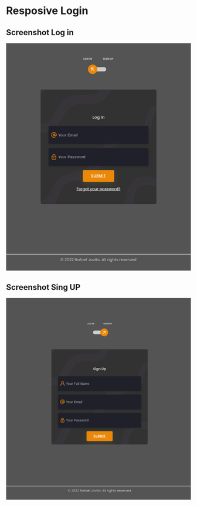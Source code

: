 # Resposive Login

## Screenshot Log in

![screenshot](screenshot.png)

## Screenshot Sing UP

![screenshot](screenshot_02.png)